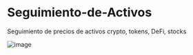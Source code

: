 # Seguimiento-de-Activos
Seguimiento de precios de activos 
crypto, tokens, DeFi, stocks

![image](https://user-images.githubusercontent.com/63260536/139614649-8b646fb6-887d-4351-ae33-f43bd44e0d6e.png)
